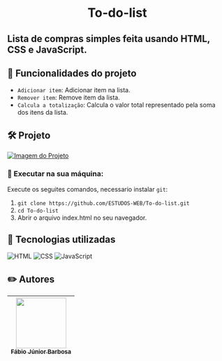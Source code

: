 <h1 align="center"> To-do-list </h1>

## Lista de compras simples feita usando HTML, CSS e JavaScript.

## 🔨 Funcionalidades do projeto
- `Adicionar item`: Adicionar item na lista. 
- `Remover item`: Remove item da lista. 
- `Calcula a totalização`: Calcula o valor total representado pela soma dos itens da lista. 

## 🛠️ Projeto
[![Imagem do Projeto](https://i.postimg.cc/Pq8kzDzc/projeto-imagem-1.png)](https://postimg.cc/06x39b4d)

### 🔧 Executar na sua máquina:
Execute os seguites comandos, necessario instalar `git`:
1. `git clone https://github.com/ESTUDOS-WEB/To-do-list.git`
2. `cd To-do-list`
3.  Abrir o arquivo index.html no seu navegador.

## 👀 Tecnologias utilizadas
![HTML](https://img.shields.io/badge/HTML-E34F26.svg?logo=html5&logoColor=white)
![CSS](https://img.shields.io/badge/CSS-1572B6.svg?logo=css3&logoColor=white)
![JavaScript](https://img.shields.io/badge/JavaScript-F7DF1E.svg?logo=javascript&logoColor=black)

## ✏️ Autores
| [<img src="https://avatars.githubusercontent.com/u/110018406?v=4" width=115><br><sub>Fábio Júnior Barbosa</sub>](https://github.com/fjbdesenv) |
| :---: |
